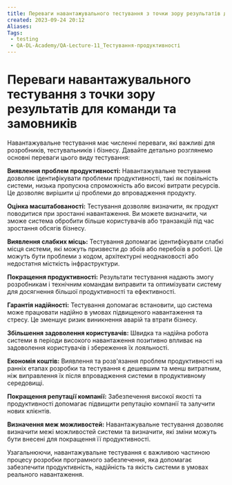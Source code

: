 ```yaml
---
title: Переваги навантажувального тестування з точки зору результатів для команди та замовників
created: 2023-09-24 20:12
Aliases:
Tags: 
 - testing
 - QA-DL-Academy/QA-Lecture-11_Тестування-продуктивності
---
```


# Переваги навантажувального тестування з точки зору результатів для команди та замовників

Навантажувальне тестування має численні переваги, які важливі для розробників, тестувальників і бізнесу. Давайте детально розглянемо основні переваги цього виду тестування:

**Виявлення проблем продуктивності:** Навантажувальне тестування дозволяє ідентифікувати проблеми продуктивності, такі як повільність системи, низька пропускна спроможність або високі витрати ресурсів. Це дозволяє вирішити ці проблеми до впровадження продукту.

**Оцінка масштабованості:** Тестування дозволяє визначити, як продукт поводитися при зростанні навантаження. Ви можете визначити, чи зможе система обробити більше користувачів або транзакцій під час зростання обсягів бізнесу.

**Виявлення слабких місць:** Тестування допомагає ідентифікувати слабкі місця системи, які можуть призвести до збоїв або перебоїв в роботі. Це можуть бути проблеми з кодом, архітектурні неоднаковості або недостатня місткість інфраструктури.

**Покращення продуктивності:** Результати тестування надають змогу розробникам і технічним командам виправити та оптимізувати систему для досягнення більшої продуктивності та ефективності.

**Гарантія надійності:** Тестування допомагає встановити, що система може працювати надійно в умовах підвищеного навантаження та стресу. Це зменшує ризик виникнення аварій та втрати бізнесу.

**Збільшення задоволення користувачів:** Швидка та надійна робота системи в періоди високого навантаження позитивно впливає на задоволення користувачів і збереження їх лояльності.

**Економія коштів:** Виявлення та розв'язання проблем продуктивності на ранніх етапах розробки та тестування є дешевшим та менш витратним, ніж виправлення їх після впровадження системи в продуктивному середовищі.

**Покращення репутації компанії:** Забезпечення високої якості та продуктивності допомагає підвищити репутацію компанії та залучити нових клієнтів.

**Визначення меж можливостей:** Навантажувальне тестування дозволяє визначити межі можливостей системи та визначити, які зміни можуть бути внесені для покращення її продуктивності.

Узагальнюючи, навантажувальне тестування є важливою частиною процесу розробки програмного забезпечення, яка допомагає забезпечити продуктивність, надійність та якість системи в умовах реального навантаження.
